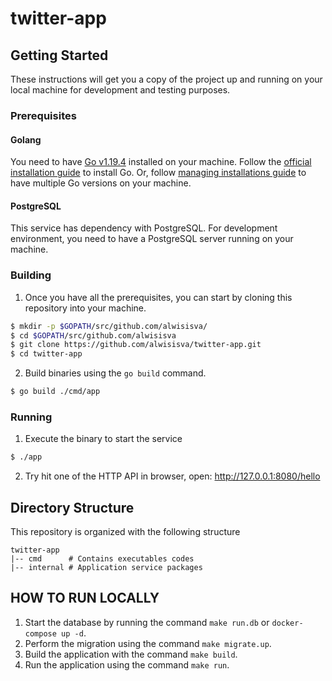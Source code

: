 # twitter-app

## Getting Started

These instructions will get you a copy of the project up and running on your local machine for development and testing purposes.

### Prerequisites

#### Golang

You need to have [Go v1.19.4](https://golang.org/dl/) installed on your machine. Follow the [official installation guide](https://golang.org/doc/install) to install Go. Or, follow [managing installations guide](https://go.dev/doc/manage-install) to have multiple Go versions on your machine.

#### PostgreSQL

This service has dependency with PostgreSQL. For development environment, you need to have a PostgreSQL server running on your machine.

### Building

1. Once you have all the prerequisites, you can start by cloning this repository into your machine.

```sh
$ mkdir -p $GOPATH/src/github.com/alwisisva/
$ cd $GOPATH/src/github.com/alwisisva
$ git clone https://github.com/alwisisva/twitter-app.git
$ cd twitter-app
```

2. Build binaries using the `go build` command.

```sh
$ go build ./cmd/app
```

### Running

1. Execute the binary to start the service

```sh
$ ./app
```

2. Try hit one of the HTTP API in browser, open: http://127.0.0.1:8080/hello

## Directory Structure

This repository is organized with the following structure

```
twitter-app
|-- cmd      # Contains executables codes
|-- internal # Application service packages      
```

## HOW TO RUN LOCALLY   
1. Start the database by running the command `make run.db` or `docker-compose up -d`.
2. Perform the migration using the command `make migrate.up`.
3. Build the application with the command `make build`.
4. Run the application using the command `make run`.
